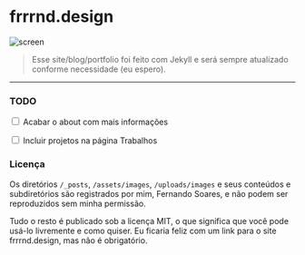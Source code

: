 # frrrnd.design

![screen](https://github.com/frrrnd/frrrnd.github.io/blob/master/screenshot.png)

> Esse site/blog/portfolio foi feito com Jekyll e será sempre atualizado conforme necessidade (eu espero).

---

### TODO

<input type="checkbox"/> <label>Acabar o about com mais informações</label>

<input type="checkbox"/> <label>Incluir projetos na página Trabalhos</label>

### Licença


Os diretórios ```/_posts```, ```/assets/images```, ```/uploads/images``` e seus conteúdos e subdiretórios são registrados por mim, Fernando Soares, e não podem ser reproduzidos sem minha permissão.

Tudo o resto é publicado sob a licença MIT, o que significa que você pode usá-lo livremente e como quiser. Eu ficaria feliz com um link para o site frrrnd.design, mas não é obrigatório.